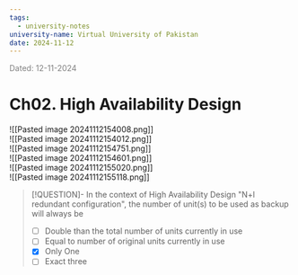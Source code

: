```yaml
---
tags:
  - university-notes
university-name: Virtual University of Pakistan
date: 2024-11-12
---
```


<span style="color: gray;">Dated: 12-11-2024</span>

# Ch02. High Availability Design

![[Pasted image 20241112154008.png]]  
![[Pasted image 20241112154012.png]]  
![[Pasted image 20241112154751.png]]  
![[Pasted image 20241112154601.png]]  
![[Pasted image 20241112155020.png]]  
![[Pasted image 20241112155118.png]]

> [!QUESTION]- In the context of High Availability Design "N+l redundant configuration", the number of unit(s) to be used as backup will always be
> - [ ] Double than the total number of units currently in use  
> - [ ] Equal to number of original units currently in use  
> - [x] Only One  
> - [ ] Exact three